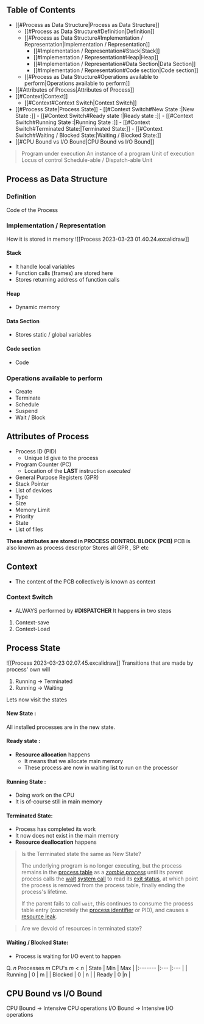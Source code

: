 ## Table of Contents
- [[#Process as Data Structure|Process as Data Structure]]
	- [[#Process as Data Structure#Definition|Definition]]
	- [[#Process as Data Structure#Implementation / Representation|Implementation / Representation]]
		- [[#Implementation / Representation#Stack|Stack]]
		- [[#Implementation / Representation#Heap|Heap]]
		- [[#Implementation / Representation#Data Section|Data Section]]
		- [[#Implementation / Representation#Code section|Code section]]
	- [[#Process as Data Structure#Operations available to perform|Operations available to perform]]
- [[#Attributes of Process|Attributes of Process]]
- [[#Context|Context]]
	- [[#Context#Context Switch|Context Switch]]
- [[#Process State|Process State]]
		- [[#Context Switch#New State :|New State :]]
		- [[#Context Switch#Ready state :|Ready state :]]
		- [[#Context Switch#Running State :|Running State :]]
		- [[#Context Switch#Terminated State:|Terminated State:]]
		- [[#Context Switch#Waiting / Blocked State:|Waiting / Blocked State:]]
- [[#CPU Bound vs I/O Bound|CPU Bound vs I/O Bound]]


> Program under execution
> An instance of a program
> Unit of execution
> Locus of control 
> Schedule-able / Dispatch-able Unit

## Process as Data Structure

### Definition
Code of the Process

### Implementation / Representation
How it is stored in memory
![[Process 2023-03-23 01.40.24.excalidraw]]

#### Stack
- It handle local variables
- Function calls (frames) are stored here
- Stores returning address of function calls
#### Heap 
- Dynamic memory 

#### Data Section
- Stores static / global variables

#### Code section
- Code

### Operations available to perform 
- Create
- Terminate
- Schedule 
- Suspend 
- Wait / Block


## Attributes of Process
- Process ID (PID)
	- Unique Id give to the process
- Program Counter (PC)
	- Location of the **LAST** instruction *executed*
- General Purpose Registers (GPR)
- Stack Pointer
- List of devices
- Type
- Size
- Memory Limit
- Priority 
- State
- List of files

**These attributes are stored in PROCESS CONTROL  BLOCK (PCB)**
PCB is also known as process descriptor
Stores all GPR , SP etc

## Context 
- The content of the PCB collectively is known as context 

### Context Switch
- ALWAYS performed by **#DISPATCHER**
It happens in two steps

1. Context-save
2. Context-Load 

## Process State
![[Process 2023-03-23 02.07.45.excalidraw]]
Transitions that are made by process' own will
1. Running -> Terminated
2. Running -> Waiting

Lets now visit the  states
####  New State :
All installed processes are in the new state. 


#### Ready state : 
- **Resource allocation** happens 
	- It means that we allocate main memory
	- These process are now in waiting list to run on the processor

#### Running State :
- Doing work on the CPU
- It is of-course still in main memory

#### Terminated State:
- Process has completed its work
- It now does not exist in the main memory
- **Resource deallocation** happens

> Is the Terminated state the same as New State?
> 
> The underlying program is no longer executing, but the process remains in the [process table](https://en.wikipedia.org/wiki/Process_table "Process table") as a _[zombie process](https://en.wikipedia.org/wiki/Zombie_process "Zombie process")_ until its parent process calls the [wait](https://en.wikipedia.org/wiki/Wait_(system_call) "Wait (system call)") [system call](https://en.wikipedia.org/wiki/System_call "System call") to read its [exit status](https://en.wikipedia.org/wiki/Exit_status "Exit status"), at which point the process is removed from the process table, finally ending the process's lifetime. 
> 
> If the parent fails to call `wait`, this continues to consume the process table entry (concretely the [process identifier](https://en.wikipedia.org/wiki/Process_identifier "Process identifier") or PID), and causes a [resource leak](https://en.wikipedia.org/wiki/Resource_leak "Resource leak").

> Are we devoid of resources in terminated state?
> 
#### Waiting / Blocked State:

- Process is waiting for I/O event to happen

Q. $n$ Processes $m$ CPU's $m<n$ 
| State   | Min | Max |
|:------- |:--- |:--- |
| Running | 0   | m   |
| Blocked |   0  |  n   |
| Ready   | 0    |n     |


## CPU Bound vs I/O Bound

CPU Bound -> Intensive  CPU operations
I/O Bound -> Intensive I/O operations
